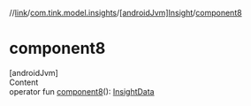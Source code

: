 //[link](../../index.md)/[com.tink.model.insights](../index.md)/[[androidJvm]Insight](index.md)/[component8](component8.md)



# component8  
[androidJvm]  
Content  
operator fun [component8](component8.md)(): [InsightData](../[android-jvm]-insight-data/index.md)  



